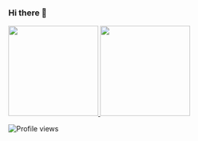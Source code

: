 ### Hi there 👋

<!--
**harshulmidha/harshulmidha** is a ✨ _special_ ✨ repository because its `README.md` (this file) appears on your GitHub profile.

Here are some ideas to get you started:

- 🔭 I’m currently working on ...
- 🌱 I’m currently learning ...
- 👯 I’m looking to collaborate on ...
- 🤔 I’m looking for help with ...
- 💬 Ask me about ...
- 📫 How to reach me: ...
- 😄 Pronouns: ...
- ⚡ Fun fact: ...
-->
<a href="https://github.com/harshulmidha">
  <img height="180em" src="https://github-readme-stats.vercel.app/api?username=harshulmidha&show_icons=true" />
  <img height="180em" src="https://github-readme-stats.vercel.app/api/top-langs/?username=harshulmidha" />
</a>

![Profile views](https://gpvc.arturio.dev/harshulmidha)
